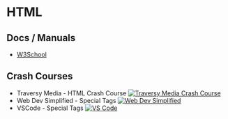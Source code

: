 # HTML

## Docs / Manuals

- [W3School](https://www.w3schools.com/html/)

## Crash Courses

- Traversy Media - HTML Crash Course [![Traversy Media Crash Course](https://img.youtube.com/vi/UB1O30fR-EE/0.jpg)](https://www.youtube.com/watch?v=UB1O30fR-EE)
- Web Dev Simplified - Special Tags [![Web Dev Simplified](https://img.youtube.com/vi/iX_QyjdctsQ/0.jpg)](https://www.youtube.com/watch?v=iX_QyjdctsQ)
- VSCode - Special Tags [![VS Code](https://img.youtube.com/vi/9lP8TcVJv-I/0.jpg)](https://www.youtube.com/watch?v=9lP8TcVJv-I)

